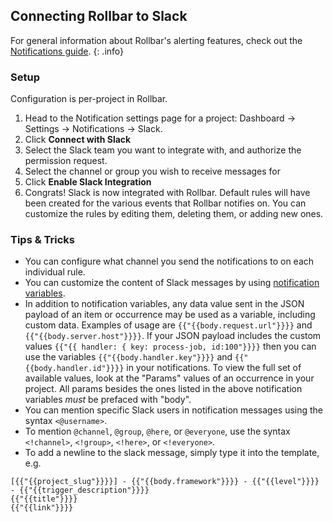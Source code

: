 ## Connecting Rollbar to Slack

For general information about Rollbar's alerting features, check out the [Notifications guide](../notifications/). 
{: .info}

### Setup

Configuration is per-project in Rollbar.

1.  Head to the Notification settings page for a project: Dashboard ->
    Settings -> Notifications -> Slack.
2.  Click **Connect with Slack**
3.  Select the Slack team you want to integrate with, and authorize the
    permission request.
4.  Select the channel or group you wish to receive messages for
5.  Click **Enable Slack Integration**
6.  Congrats! Slack is now integrated with Rollbar. Default rules will
    have been created for the various events that Rollbar notifies on.
    You can customize the rules by editing them, deleting them, or
    adding new ones.

### Tips & Tricks

* You can configure what channel you send the notifications to on each individual rule.
* You can customize the content of Slack messages by using [notification variables](/docs/notification-variables/).
* In addition to notification variables, any data value sent in the JSON payload of an item or occurrence may be used as a variable, including custom data. Examples of usage are `{{"{{body.request.url"}}}}` and `{{"{{body.server.host"}}}}`. If your JSON payload includes the custom values `{{"{{ handler: { key: process-job, id:100"}}}}` then you can use the variables `{{"{{body.handler.key"}}}}` and `{{"{{body.handler.id"}}}}` in your notifications. To view the full set of available values, look at the "Params" values of an occurrence in your project. All params besides the ones listed in the above notification variables *must* be prefaced with "body".
* You can mention specific Slack users in notification messages using the syntax `<@username>`.
* To mention `@channel`, `@group`, `@here`, or `@everyone`, use the syntax `<!channel>`, `<!group>`, `<!here>`, or `<!everyone>`.
* To add a newline to the slack message, simply type it into the template, e.g.
```
[{{"{{project_slug"}}}}] - {{"{{body.framework"}}}} - {{"{{level"}}}} - {{"{{trigger_description"}}}}
{{"{{title"}}}}
{{"{{link"}}}}
```
